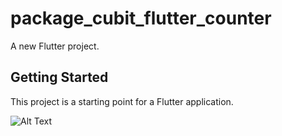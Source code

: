 # package_cubit_flutter_counter

A new Flutter project.

## Getting Started

This project is a starting point for a Flutter application.

![Alt Text](https://github.com/rvdrover/package_cubit_flutter_counter/blob/master/package_cubit_flutter_counter-1636835975447.gif)
